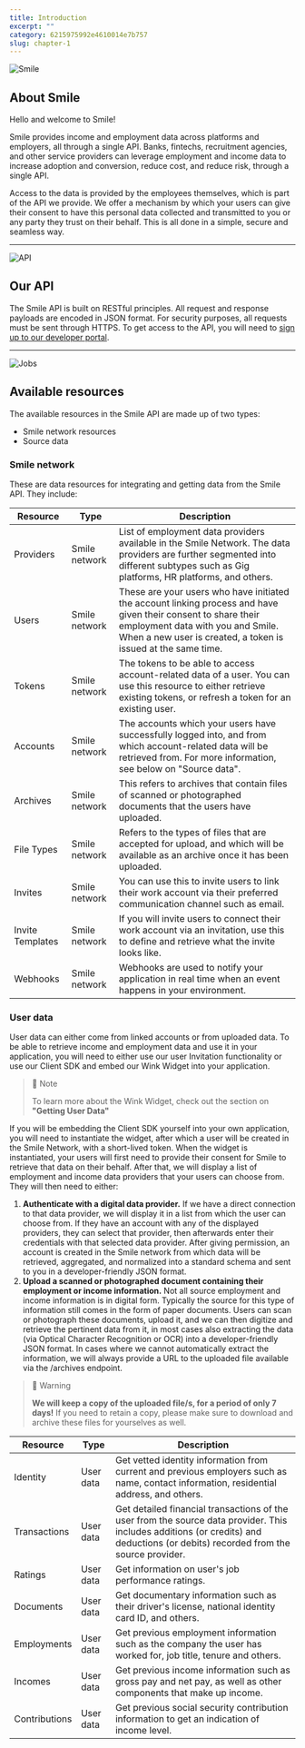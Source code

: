 ```yaml
---
title: Introduction  
excerpt: ""  
category: 6215975992e4610014e7b757  
slug: chapter-1
---
```




<!-- focus: false -->
![Smile](https://img.icons8.com/material-outlined/50/000000/smiling.png)


##  About Smile
Hello and welcome to Smile! 

Smile provides income and employment data across platforms and employers, all through a single API. Banks, fintechs, recruitment agencies, and other service providers can leverage employment and income data to increase adoption and conversion, reduce cost, and reduce risk, through a single API.

Access to the data is provided by the employees themselves, which is part of the API we provide. We offer a mechanism by which your users can give their consent to have this personal data collected and transmitted to you or any party they trust on their behalf. This is all done in a simple, secure and seamless way. 

---
<!-- focus: false -->
![API](https://img.icons8.com/glyph-neue/50/000000/api.png)


##  Our API
The Smile API is built on RESTful principles. All request and response payloads are encoded in JSON format. For security purposes, all requests must be sent through HTTPS. To get access to the API, you will need to [sign up to our developer portal](https://portal.getsmileapi.com).

---
<!-- focus: false -->
![Jobs](https://img.icons8.com/ios-filled/50/000000/find-matching-job.png)

## Available resources
The available resources in the Smile API are made up of two types: 
- Smile network resources
- Source data

### Smile network
These are data resources for integrating and getting data from the Smile API. They include:

| Resource | Type    | Description |
|----------|---------|-------------|
| Providers | Smile network | List of employment data providers available in the Smile Network. The data providers are further segmented into different subtypes such as Gig platforms, HR platforms, and others. |
| Users | Smile network | These are your users who have initiated the account linking process and have given their consent to share their employment data with you and Smile. When a new user is created, a token is issued at the same time. |
| Tokens | Smile network | The tokens to be able to access account-related data of a user. You can use this resource to either retrieve existing tokens, or refresh a token for an existing user. |
| Accounts | Smile network | The accounts which your users have successfully logged into, and from which account-related data will be retrieved from. For more information, see below on "Source data". |
| Archives | Smile network | This refers to archives that contain files of scanned or photographed documents that the users have uploaded. |
| File Types | Smile network | Refers to the types of files that are accepted for upload, and which will be available as an archive once it has been uploaded. | 
| Invites | Smile network | You can use this to invite users to link their work account via their preferred communication channel such as email. |
| Invite Templates | Smile network | If you will invite users to connect their work account via an invitation, use this to define and retrieve what the invite looks like.  |
| Webhooks | Smile network | Webhooks are used to notify your application in real time when an event happens in your environment.  |

### User data
User data can either come from linked accounts or from uploaded data. To be able to retrieve income and employment data and use it in your application, you will need to either use our user Invitation functionality or use our Client SDK and embed our Wink Widget into your application.

> 📘 Note
> 
> To learn more about the Wink Widget, check out the section on **"Getting User Data"**

If you will be embedding the Client SDK yourself into your own application, you will need to instantiate the widget, after which a user will be created in the Smile Network, with a short-lived token. When the widget is instantiated, your users will first need to provide their consent for Smile to retrieve that data on their behalf. After that, we will display a list of employment and income data providers that your users can choose from. They will then need to either:

1. **Authenticate with a digital data provider.** If we have a direct connection to that data provider, we will display it in a list from which the user can choose from. If they have an account with any of the displayed providers, they can select that provider, then afterwards enter their credentials with that selected data provider. After giving permission, an account is created in the Smile network from which data will be retrieved, aggregated, and normalized into a standard schema and sent to you in a developer-friendly JSON format. 
2. **Upload a scanned or photographed document containing their employment or income information.** Not all source employment and income information is in digital form. Typically the source for this type of information still comes in the form of paper documents. Users can scan  or photograph these documents, upload it, and we can then digitize and retrieve the pertinent data from it, in most cases also extracting the data (via Optical Character Recognition or OCR) into a developer-friendly JSON format. In cases where we cannot automatically extract the information, we will always provide a URL to the uploaded file available via the /archives endpoint. 

> 🚧 Warning
> 
> **We will keep a copy of the uploaded file/s, for a period of only 7 days!** If you need to retain a copy, please make sure to download and archive these files for yourselves as well.




| Resource | Type    | Description |
|----------|---------|-------------|
| Identity | User data | Get vetted identity information from current and previous employers such as name, contact information, residential address, and others.|
| Transactions | User data | Get detailed financial transactions of the user from the source data provider. This includes additions (or credits) and deductions (or debits) recorded from the source provider. |
| Ratings | User data | Get information on user's job performance ratings. |  
| Documents | User data | Get documentary information such as their driver's license, national identity card ID, and others.|  
| Employments | User data | Get previous employment information such as the company the user has worked for, job title, tenure and others.|  
| Incomes | User data | Get previous income information such as gross pay and net pay, as well as other components that make up income.|  
| Contributions | User data | Get previous social security contribution information to get an indication of income level.|  

<!--
| Assets | Source data | Get information on assets owned or used for their employment such as motor vehicles, motorcycles and others.|  
| Schools | Source data | Get previous educational history such as school, degree, years attended and so on.|  
-->
